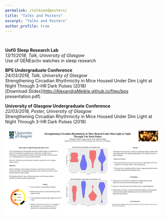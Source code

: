 ```yaml
---
permalink: /talksandposters/
title: "Talks and Posters"
excerpt: "Talks and Posters"
author_profile: true
---
```

<br>

**UofG Sleep Research Lab**<br>
 *13/11/2018, Talk, University of Glasgow*
<br>
    Use of GENEactiv watches in sleep research
<br>

**BPS Undergraduate Conference**<br>
 *24/03/2018, Talk, University of Glasgow*
<br>
    Strengthening Circadian Rhythmicity in Mice Housed Under Dim Light at Night Through 3-HR Dark Pulses (2018) <br>
[Download Slides](http://AlexandraMeikle.github.io/files/bps presentation.pdf)
<br>

**University of Glasgow Undergraduate Conference**<br>
 *22/03/2018, Poster, University of Glasgow*
<br>
    Strengthening Circadian Rhythmicity in Mice Housed Under Dim Light at Night Through 3-HR Dark Pulses (2018)

<img style = "margin; 25px 25px 25px 25px;" img src='/images/dark_pulse_poster.png'>

